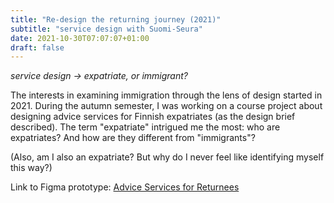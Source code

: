 ```yaml
---
title: "Re-design the returning journey (2021)"
subtitle: "service design with Suomi-Seura"
date: 2021-10-30T07:07:07+01:00
draft: false
---
```


*service design -> expatriate, or immigrant?*

The interests in examining immigration through the lens of design started in 2021. During the autumn semester, I was working on a course project about designing advice services for Finnish expatriates (as the design brief described). The term "expatriate" intrigued me the most: who are expatriates? And how are they different from "immigrants"? 

(Also, am I also an expatriate? But why do I never feel like identifying myself this way?)

Link to Figma prototype: [Advice Services for Returnees](https://www.figma.com/proto/DuYoeh5zV1PUoB5nAuFOOP/Prototype?page-id=0%3A1&node-id=212-2307&viewport=241%2C48%2C0.25&scaling=scale-down&starting-point-node-id=212%3A2307&show-proto-sidebar=1)